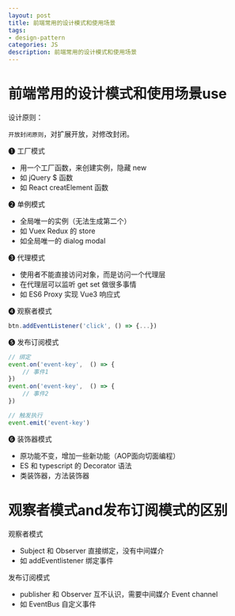 ```yaml
---
layout: post
title: 前端常用的设计模式和使用场景
tags:
- design-pattern
categories: JS
description: 前端常用的设计模式和使用场景
---
```


# 前端常用的设计模式和使用场景use

设计原则：

`开放封闭原则`，对扩展开放，对修改封闭。

❶ 工厂模式

- 用一个工厂函数，来创建实例，隐藏 new  
- 如 jQuery $ 函数
- 如 React creatElement 函数

❷ 单例模式

- 全局唯一的实例（无法生成第二个）  
- 如 Vuex Redux 的 store  
- 如全局唯一的 dialog modal  

❸ 代理模式

- 使用者不能直接访问对象，而是访问一个代理层  
- 在代理层可以监听 get set 做很多事情  
- 如 ES6 Proxy 实现 Vue3 响应式  

❹ 观察者模式

```js
btn.addEventListener('click', () => {...})
```

❺ 发布订阅模式

```js
// 绑定
event.on('event-key',  () => {
    // 事件1
})
event.on('event-key',  () => {
    // 事件2
})

// 触发执行
event.emit('event-key')
```

❻ 装饰器模式

- 原功能不变，增加一些新功能（AOP面向切面编程）  
- ES 和 typescript 的 Decorator 语法  
- 类装饰器，方法装饰器  

# 观察者模式and发布订阅模式的区别

观察者模式

- Subject 和 Observer 直接绑定，没有中间媒介  
- 如 addEventlistener 绑定事件  

发布订阅模式

- publisher 和 Observer 互不认识，需要中间媒介 Event channel  
- 如 EventBus 自定义事件  

